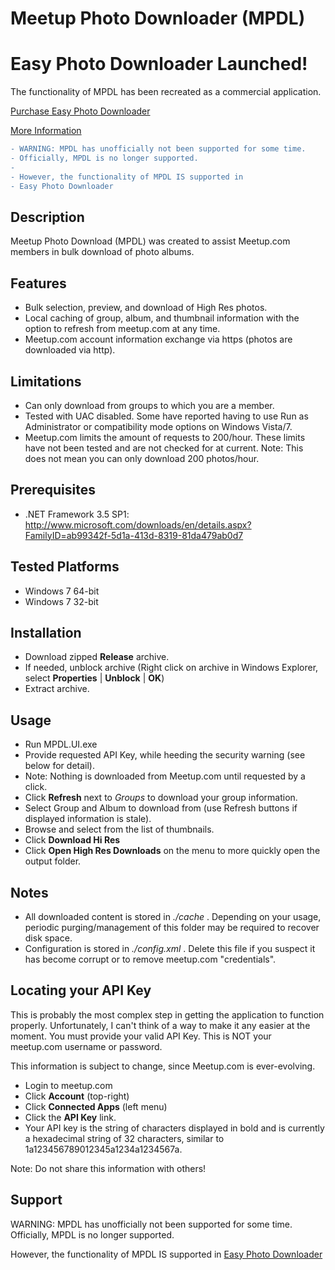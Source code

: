 # Meetup Photo Downloader (MPDL) #

# Easy Photo Downloader Launched!

The functionality of MPDL has been recreated as a commercial application.

[Purchase Easy Photo Downloader](https://easydownload.photos/)

[More Information](http://www.coderken.com/meetup/photo/downloader/mpdl/easy/download/2018/03/09/easy-photo-download-launched.html#)

```diff
- WARNING: MPDL has unofficially not been supported for some time. 
- Officially, MPDL is no longer supported.
- 
- However, the functionality of MPDL IS supported in 
- Easy Photo Downloader
```

## Description ##
Meetup Photo Download (MPDL) was created to assist Meetup.com members in bulk download of photo albums.

## Features ##
  * Bulk selection, preview, and download of High Res photos.
  * Local caching of group, album, and thumbnail information with the option to refresh from meetup.com at any time.
  * Meetup.com account information exchange via https (photos are downloaded via http).

## Limitations ##
  * Can only download from groups to which you are a member.
  * Tested with UAC disabled.  Some have reported having to use Run as Administrator or compatibility mode options on Windows Vista/7.
  * Meetup.com limits the amount of requests to 200/hour.  These limits have not been tested and are not checked for at current.  Note: This does not mean you can only download 200 photos/hour.

## Prerequisites ##
  * .NET Framework 3.5 SP1: http://www.microsoft.com/downloads/en/details.aspx?FamilyID=ab99342f-5d1a-413d-8319-81da479ab0d7

## Tested Platforms ##
  * Windows 7 64-bit
  * Windows 7 32-bit

## Installation ##
  * Download zipped __Release__ archive.
  * If needed, unblock archive (Right click on archive in Windows Explorer, select **Properties** | **Unblock** | **OK**)
  * Extract archive.

## Usage ##
  * Run MPDL.UI.exe
  * Provide requested API Key, while heeding the security warning (see below for detail).
  * Note: Nothing is downloaded from Meetup.com until requested by a click.
  * Click **Refresh** next to _Groups_ to download your group information.
  * Select Group and Album to download from (use Refresh buttons if displayed information is stale).
  * Browse and select from the list of thumbnails.
  * Click **Download Hi Res**
  * Click **Open High Res Downloads** on the menu to more quickly open the output folder.

## Notes ##
  * All downloaded content is stored in _./cache_ .  Depending on your usage, periodic purging/management of this folder may be required to recover disk space.
  * Configuration is stored in _./config.xml_ . Delete this file if you suspect it has become corrupt or to remove meetup.com "credentials".

## Locating your API Key ##
This is probably the most complex step in getting the application to function properly.  Unfortunately, I can't think of a way to make it any easier at the moment.  You must provide your valid API Key.  This is NOT your meetup.com username or password.

This information is subject to change, since Meetup.com is ever-evolving.
  * Login to meetup.com
  * Click **Account** (top-right)
  * Click **Connected Apps** (left menu)
  * Click the **API Key** link.
  * Your API key is the string of characters displayed in bold and is currently a hexadecimal string of 32 characters, similar to 1a123456789012345a1234a1234567a.

Note: Do not share this information with others!

## Support ##

WARNING: MPDL has unofficially not been supported for some time. 
Officially, MPDL is no longer supported.
 
However, the functionality of MPDL IS supported in [Easy Photo Downloader](https://easydownload.photos/)
